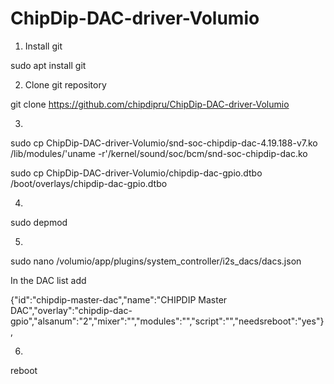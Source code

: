 # ChipDip-DAC-driver-Volumio

1) Install git

sudo apt install git

2) Clone git repository

git clone https://github.com/chipdipru/ChipDip-DAC-driver-Volumio

3)

sudo cp ChipDip-DAC-driver-Volumio/snd-soc-chipdip-dac-4.19.188-v7.ko /lib/modules/'uname -r'/kernel/sound/soc/bcm/snd-soc-chipdip-dac.ko

sudo cp ChipDip-DAC-driver-Volumio/chipdip-dac-gpio.dtbo /boot/overlays/chipdip-dac-gpio.dtbo

4)

sudo depmod

5)

sudo nano /volumio/app/plugins/system_controller/i2s_dacs/dacs.json

In the DAC list add

{"id":"chipdip-master-dac","name":"CHIPDIP Master DAC","overlay":"chipdip-dac-gpio","alsanum":"2","mixer":"","modules":"","script":"","needsreboot":"yes"},

6)

reboot
